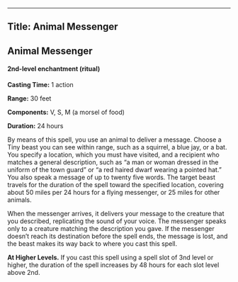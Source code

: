 -------------------------
Title: Animal Messenger
-------------------------

## Animal Messenger

#### 2nd-level enchantment (ritual)


**Casting Time:** 1 action

**Range:** 30 feet

**Components:** V, S, M (a morsel of food)

**Duration:** 24 hours


By means of this spell, you use an animal to deliver a message. Choose a
Tiny beast you can see within range, such as a squirrel, a blue jay, or
a bat. You specify a location, which you must have visited, and a
recipient who matches a general description, such as “a man or woman
dressed in the uniform of the town guard” or “a red haired dwarf
wearing a pointed hat.” You also speak a message of up to twenty five
words. The target beast travels for the duration of the spell toward the
specified location, covering about 50 miles per 24 hours for a flying
messenger, or 25 miles for other animals.

When the messenger arrives, it delivers your message to the creature
that you described, replicating the sound of your voice. The messenger
speaks only to a creature matching the description you gave. If the
messenger doesn’t reach its destination before the spell ends, the
message is lost, and the beast makes its way back to where you cast this
spell.

**At Higher Levels.** If you cast this spell using a spell
slot of 3nd level or higher, the duration of the spell increases by 48
hours for each slot level above 2nd.



